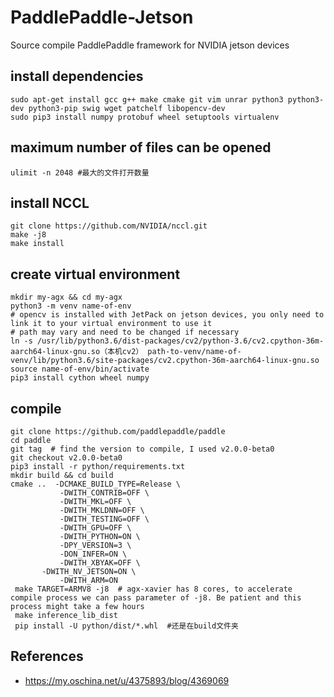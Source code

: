 # PaddlePaddle-Jetson
Source compile PaddlePaddle framework for NVIDIA jetson devices


## install dependencies
```
sudo apt-get install gcc g++ make cmake git vim unrar python3 python3-dev python3-pip swig wget patchelf libopencv-dev
sudo pip3 install numpy protobuf wheel setuptools virtualenv
```

## maximum number of files can be opened
```
ulimit -n 2048 #最大的文件打开数量
```

## install NCCL
```
git clone https://github.com/NVIDIA/nccl.git
make -j8
make install
```

## create virtual environment
```
mkdir my-agx && cd my-agx
python3 -m venv name-of-env 
# opencv is installed with JetPack on jetson devices, you only need to link it to your virtual environment to use it
# path may vary and need to be changed if necessary
ln -s /usr/lib/python3.6/dist-packages/cv2/python-3.6/cv2.cpython-36m-aarch64-linux-gnu.so（本机cv2） path-to-venv/name-of-venv/lib/python3.6/site-packages/cv2.cpython-36m-aarch64-linux-gnu.so 
source name-of-env/bin/activate
pip3 install cython wheel numpy
```

## compile
```
git clone https://github.com/paddlepaddle/paddle
cd paddle
git tag  # find the version to compile, I used v2.0.0-beta0
git checkout v2.0.0-beta0
pip3 install -r python/requirements.txt
mkdir build && cd build
cmake ..  -DCMAKE_BUILD_TYPE=Release \
           -DWITH_CONTRIB=OFF \
           -DWITH_MKL=OFF \
           -DWITH_MKLDNN=OFF \
           -DWITH_TESTING=OFF \
           -DWITH_GPU=OFF \
           -DWITH_PYTHON=ON \
           -DPY_VERSION=3 \
           -DON_INFER=ON \
           -DWITH_XBYAK=OFF \
	   -DWITH_NV_JETSON=ON \
           -DWITH_ARM=ON
 make TARGET=ARMV8 -j8  # agx-xavier has 8 cores, to accelerate compile process we can pass parameter of -j8. Be patient and this process might take a few hours
 make inference_lib_dist
 pip install -U python/dist/*.whl  #还是在build文件夹
```


## References
- https://my.oschina.net/u/4375893/blog/4369069

